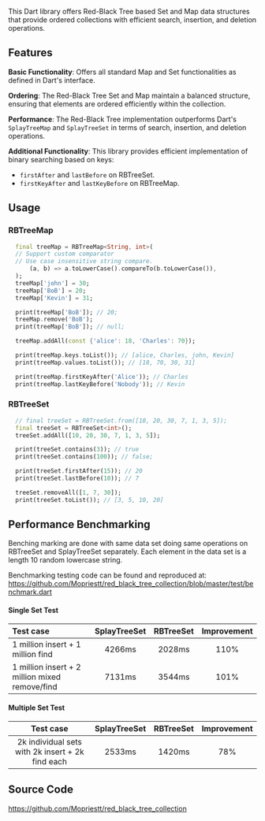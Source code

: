 This Dart library offers Red-Black Tree based Set and Map data structures that provide ordered collections with efficient search, insertion, and deletion operations.

## Features

**Basic Functionality**: Offers all standard Map and Set functionalities as defined in Dart's interface.

**Ordering**: The Red-Black Tree Set and Map maintain a balanced structure, ensuring that elements are ordered efficiently within the collection.

**Performance**: The Red-Black Tree implementation outperforms Dart's `SplayTreeMap` and `SplayTreeSet` in terms of search, insertion, and deletion operations.

**Additional Functionality**: This library provides efficient implementation of binary searching based on keys:
 - `firstAfter` and `lastBefore` on RBTreeSet.
 - `firstKeyAfter` and `lastKeyBefore` on RBTreeMap.

## Usage

### RBTreeMap

```dart
  final treeMap = RBTreeMap<String, int>(
  // Support custom comparator
  // Use case insensitive string compare.
      (a, b) => a.toLowerCase().compareTo(b.toLowerCase()),
  );
  treeMap['john'] = 30;
  treeMap['BoB'] = 20;
  treeMap['Kevin'] = 31;

  print(treeMap['BoB']); // 20;
  treeMap.remove('BoB');
  print(treeMap['BoB']); // null;

  treeMap.addAll(const {'alice': 18, 'Charles': 70});

  print(treeMap.keys.toList()); // [alice, Charles, john, Kevin]
  print(treeMap.values.toList()); // [18, 70, 30, 31]

  print(treeMap.firstKeyAfter('Alice')); // Charles
  print(treeMap.lastKeyBefore('Nobody')); // Kevin
```

### RBTreeSet

```dart
  // final treeSet = RBTreeSet.from([10, 20, 30, 7, 1, 3, 5]);
  final treeSet = RBTreeSet<int>();
  treeSet.addAll([10, 20, 30, 7, 1, 3, 5]);

  print(treeSet.contains(3)); // true
  print(treeSet.contains(100)); // false;

  print(treeSet.firstAfter(15)); // 20
  print(treeSet.lastBefore(10)); // 7

  treeSet.removeAll([1, 7, 30]);
  print(treeSet.toList()); // [3, 5, 10, 20]
```

## Performance Benchmarking

Benching marking are done with same data set doing same operations on RBTreeSet and SplayTreeSet separately.
Each element in the data set is a length 10 random lowercase string.

Benchmarking testing code can be found and reproduced at: https://github.com/Mopriestt/red_black_tree_collection/blob/master/test/benchmark.dart 

#### Single Set Test

| Test case                                         |  SplayTreeSet  |  RBTreeSet  |  Improvement  |
|:--------------------------------------------------|:--------------:|:-----------:|:-------------:|
| 1 million insert + 1 million find                 |     4266ms     |   2028ms    |     110%      |
| 1 million insert + 2 million mixed remove/find    |     7131ms     |   3544ms    |     101%      |

#### Multiple Set Test

|                    Test case                     | SplayTreeSet | RBTreeSet | Improvement |
|:------------------------------------------------:|:------------:|:---------:|:-----------:|
| 2k individual sets with 2k insert + 2k find each |    2533ms    |  1420ms   |     78%     |

## Source Code
https://github.com/Mopriestt/red_black_tree_collection
